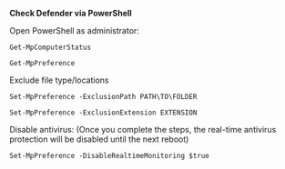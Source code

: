 **Check Defender via PowerShell**

Open PowerShell as administrator:
```
Get-MpComputerStatus

Get-MpPreference

```
Exclude file type/locations

```
Set-MpPreference -ExclusionPath PATH\TO\FOLDER

Set-MpPreference -ExclusionExtension EXTENSION
```
Disable antivirus:
(Once you complete the steps, the real-time antivirus protection will be disabled until the next reboot)
```
Set-MpPreference -DisableRealtimeMonitoring $true

```

